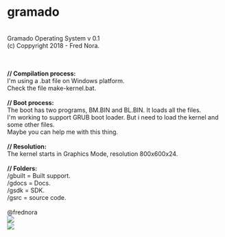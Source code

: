 # gramado

<br>Gramado Operating System v 0.1 
<br>(c) Coppyright 2018 - Fred Nora.

<br>
<br><b>// Compilation process:</b>
<br>I'm using a .bat file on Windows platform.
<br>Check the file make-kernel.bat.

<br>
<br><b>// Boot process:</b>
<br>The boot has two programs, BM.BIN and BL.BIN. It loads all the files.
<br>I'm working to support GRUB boot loader. But i need to load the kernel and some other files. 
<br>Maybe you can help me with this thing.

<br>
<br><b>// Resolution:</b>
<br>The kernel starts in Graphics Mode, resolution 800x600x24.

<br>
<br><b>// Folders:</b>
<br>/gbuilt  = Built support.
<br>/gdocs   = Docs.
<br>/gsdk    = SDK.
<br>/gsrc    = source code.

<br>
<br>@frednora

<br>
<img src="https://github.com/frednora/gramado/blob/master/gdocs/2018/scrshots/gui.png">
<br>
<img src="https://github.com/frednora/gramado/blob/master/gdocs/2018/scrshots/gramado2.png">
